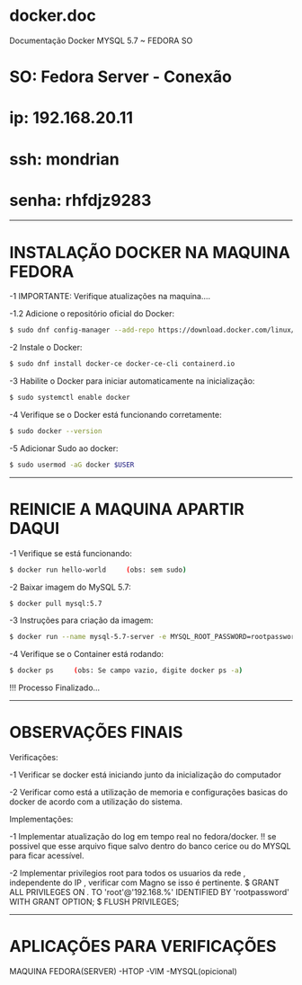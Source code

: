 # docker.doc 
Documentação Docker MYSQL 5.7 ~ FEDORA SO

<p
  <i class="devicon-fedora-plain colored"></i>
  <i class="devicon-docker-plain-wordmark colored"></i>
  <i class="devicon-mysql-plain-wordmark"></i>
</p>

# SO:     Fedora Server - Conexão
# ip:     192.168.20.11
# ssh:    mondrian
# senha:  rhfdjz9283

---------------------------------------------
#    INSTALAÇÃO DOCKER NA MAQUINA FEDORA

-1	IMPORTANTE: Verifique atualizações na maquina....

-1.2	Adicione o repositório oficial do Docker:
```bash
$ sudo dnf config-manager --add-repo https://download.docker.com/linux/fedora/docker-ce.repo
```
-2	Instale o Docker:
```bash
$ sudo dnf install docker-ce docker-ce-cli containerd.io
```
-3	Habilite o Docker para iniciar automaticamente na inicialização:
```bash
$ sudo systemctl enable docker
```
-4	Verifique se o Docker está funcionando corretamente:
```bash
$ sudo docker --version
```
-5	Adicionar Sudo ao docker:
```bash
$ sudo usermod -aG docker $USER
```
-------------------------------------------
#    REINICIE A MAQUINA APARTIR DAQUI

-1	Verifique se está funcionando:
```bash
$ docker run hello-world     (obs: sem sudo)
```
-2	Baixar imagem do MySQL 5.7:
```bash
$ docker pull mysql:5.7
```
-3	Instruções para criação da imagem:
```bash
$ docker run --name mysql-5.7-server -e MYSQL_ROOT_PASSWORD=rootpassword -e MYSQL_DATABASE=cerice -p 3306:3306 -d mysql:5.7
```
-4 	Verifique se o Container está rodando:
```bash
$ docker ps		(obs: Se campo vazio, digite docker ps -a)
```
!!! Processo Finalizado...

--------------------------------------------
#    OBSERVAÇÕES FINAIS

Verificações:

-1	Verificar se docker está iniciando junto da inicialização do computador

-2 	Verificar como está a utilização de memoria e configurações basicas do docker de acordo com a utilização do sistema.

Implementações:

-1	Implementar atualização do log em tempo real no fedora/docker.
!! se possivel que esse arquivo fique salvo dentro do banco cerice ou do MYSQL para ficar acessível.

-2 	Implementar privilegios root para todos os usuarios da rede , independente do IP , verificar com Magno se isso é pertinente.
$ GRANT ALL PRIVILEGES ON *.* TO 'root'@'192.168.%' IDENTIFIED BY 'rootpassword' WITH GRANT OPTION;
$ FLUSH PRIVILEGES;

-------------------------------------------
#   APLICAÇÕES PARA VERIFICAÇÕES


MAQUINA FEDORA(SERVER)
-HTOP
-VIM
-MYSQL(opicional)
